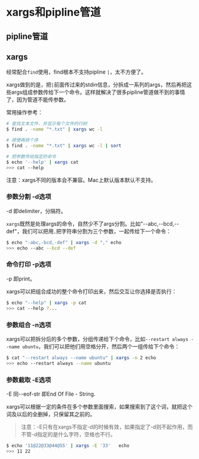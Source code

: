# xargs和pipline管道

## pipline管道


## xargs

经常配合`find`使用，find根本不支持pipline `|`，太不方便了。

xargs做到的是，把`|`前面传过来的stdin信息，分拆成一系列的args，然后再把这些args组成参数传给下一个命令。这样就解决了很多pipline管道做不到的事情了，因为管道不能传参数。

常用操作参考：
```sh
# 查找文本文件，并显示每个文件的行树
$ find . -name "*.txt" | xargs wc -l

# 顺便再排个序
$ find . -name "*.txt" | xargs wc -l | sort

# 把参数传给指定的命令
$ echo '--help' | xargs cat 
>>> cat --help
```

注意：xargs不同的版本会不兼容。Mac上默认版本默认不支持。

### 参数分割 -d选项

-d 即delimiter，分隔符。

`xargs`既然是处理args的命令，自然少不了args分割。比如"--abc,--bcd,--def"，我们可以把用`,`把字符串分割为三个参数，一起传给下一个命令：
```sh
$ echo "-abc,-bcd,-def" | xargs -d "," echo
>>> echo --abc --bcd --def
```

### 命令打印 -p选项

-p 即print。

xargs可以把组合成功的整个命令打印出来，然后交互让你选择是否执行：
```sh
$ echo "--help" | xargs -p cat
>>> cat --help ?...
```

### 参数组合 -n选项

xargs可以把拆分后的多个参数，分组传递给下个命令，比如`--restart always --name ubuntu`，我们可以把他们用空格分开，然后两个一组传给下个命令：
```sh
$ cat "--restart always --name ubuntu" | xargs -n 2 echo
>>> echo --restart always --name ubuntu
```


### 参数截取 -E选项 
-E 同--eof-str 即End Of File - String.

xargs可以根据一定的条件在多个参数里面搜索，如果搜索到了这个词，就把这个词及以后的全删掉，只保留其之前的。

> 注意：-E只有在xargs不指定-d的时候有效，如果指定了-d则不起作用，而不管-d指定的是什么字符，空格也不行。

```sh
$ echo '11@22@33@44@55' | xargs -E '33'   echo 
>>> 11 22
```